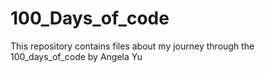 # 100_Days_of_code
This repository contains files about my journey through the 100_days_of_code by Angela Yu
